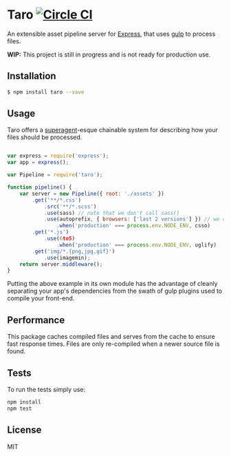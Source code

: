# Taro [![Circle CI](https://circleci.com/gh/rosszurowski/taro.svg?style=svg&circle-token=95b8acade8ecb29f54c72ede6969c33b8566560d)](https://circleci.com/gh/rosszurowski/taro)

An extensible asset pipeline server for [Express](http://expressjs.com/), that uses [gulp](gulpjs.com) to process files. 

**WIP:** This project is still in progress and is not ready for production use.

## Installation

```bash
$ npm install taro --save
```

## Usage

Taro offers a [superagent](https://github.com/visionmedia/superagent)-esque chainable system for describing how your files should be processed.

```javascript

var express = require('express');
var app = express();

var Pipeline = require('taro');

function pipeline() {
	var server = new Pipeline({ root: './assets' })
		.get('**/*.css')
			.src('**/*.scss')
			.use(sass) // note that we don't call sass()
			.use(autoprefix, { browsers: ['last 2 versions'] }) // we can pass plugin options in subsequent arguments
				.when('production' === process.env.NODE_ENV, csso)
		.get('*.js')
			.use(6to5)
				.when('production' === process.env.NODE_ENV, uglify)
		.get('img/*.{png,jpg,gif}')
			.use(imagemin);
	return server.middleware();
}
```

Putting the above example in its own module has the advantage of cleanly separating your app's dependencies from the swath of gulp plugins used to compile your front-end.

## Performance

This package caches compiled files and serves from the cache to ensure fast response times. Files are only re-compiled when a newer source file is found.

## Tests

To run the tests simply use:

```bash
npm install
npm test
```

## License

MIT